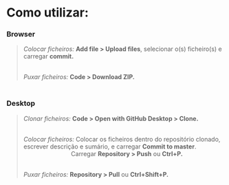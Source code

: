 # Como utilizar:

### Browser
> *Colocar ficheiros:* **Add file > Upload files**, selecionar o(s) ficheiro(s) e carregar **commit.** <br><br>
> 
> *Puxar ficheiros:*  **Code > Download ZIP.**


### <br> Desktop
> *Clonar ficheiros:* **Code > Open with GitHub Desktop > Clone.** <br><br>
> 
> *Colocar ficheiros:* Colocar os ficheiros dentro do repositório clonado, escrever descrição e sumário, e carregar **Commit to master**.<br>
> &nbsp; &nbsp; &nbsp; &nbsp; &nbsp; &nbsp; &nbsp; &nbsp; &nbsp; &nbsp; &nbsp; &nbsp; &nbsp; &nbsp; 
> Carregar **Repository > Push** ou **Ctrl+P.**<br><br>
> 
> *Puxar ficheiros:* **Repository > Pull** ou **Ctrl+Shift+P.**


